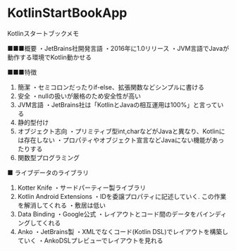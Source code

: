 # KotlinStartBookApp
Kotlinスタートブックメモ

■■■概要
・JetBrains社開発言語
・2016年に1.0リリース
・JVM言語でJavaが動作する環境でKotlin動かせる

■■■特徴
1. 簡潔
・セミコロンだったりif-else、拡張関数などシンプルに書ける
2. 安全
・nullの扱いが厳格のため安全性が高い
3. JVM言語
・JetBrains社は「KotlinとJavaの相互運用は100%」と言っている
4. 静的型付け
5. オブジェクト志向
・プリミティブ型int,charなどがJavaと異なり、Kotlinには存在しない
・プロパティやオブジェクト宣言などJavaにない機能があったりする
6. 関数型プログラミング


■ ライブデータのライブラリ
1. Kotter Knife
  ・サードパーティー製ライブラリ
2. Kotlin Android Extensions
  ・IDを委譲プロパティに記述していく. この作業を解消してくれる
  ・敷居は低い
3. Data Binding
  ・Google公式
  ・レイアウトとコード間のデータをバインディングしてくれる
4. Anko
  ・JetBrains製
  ・XMLでなくコード(Kotlin DSL)でレイアウトを構築していく
  ・AnkoDSLプレビューでレイアウトを見れる
